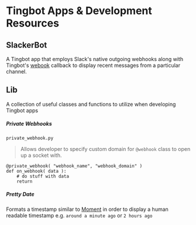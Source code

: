 # Tingbot Apps & Development Resources



## SlackerBot

A Tingbot app that employs Slack's native outgoing webhooks along with Tingbot's [webook](http://tingbot-python.readthedocs.io/en/latest/webhooks.html) callback to display recent messages from a particular channel.


## Lib

A collection of useful classes and functions to utilize when developing Tingbot apps

##### Private Webhooks

`private_webhook.py`

> Allows developer to specify custom domain for `@webhook` class to open up a socket with.

```
@private_webhook( "webhook_name", "webhook_domain" )
def on_webhook( data ):
	# do stuff with data
    return
```

##### Pretty Date

Formats a timestamp similar to [Moment](http://momentjs.com/) in order to display a human readable timestamp e.g. `around a minute ago` or `2 hours ago`
